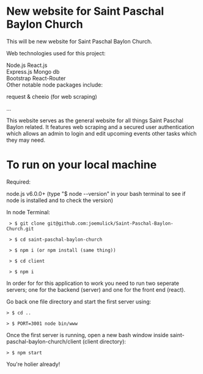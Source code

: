 # New website for Saint Paschal Baylon Church

This will be new website for Saint Paschal Baylon Church.

Web technologies used for this project:

Node.js
React.js
<br />
Express.js
Mongo db
<br />
Bootstrap
React-Router
<br />
Other notable node packages include:

request & cheeio (for web scraping) 

...

This website serves as the general website for all things Saint Paschal Baylon related. It features web scraping and a secured user authentication which allows an admin to login and edit upcoming events other tasks which they may need. 

# To run on your local machine

Required: 

 node.js v6.0.0+ (type "$ node --version" in your bash terminal to see if node is installed and to check the version)

In node Terminal:

	 > $ git clone git@github.com:joemulick/Saint-Paschal-Baylon-Church.git

	 > $ cd saint-paschal-baylon-church

	 > $ npm i (or npm install (same thing))

	 > $ cd client

	 > $ npm i

	 

In order for for this application to work you need to run two seperate servers; one for the backend (server) and one for the front end (react).

Go back one file directory and start the first server using:

	> $ cd ..

	> $ PORT=3001 node bin/www

Once the first server is running, open a new bash window inside saint-paschal-baylon-church/client (client directory):

	> $ npm start

You're holier already!






